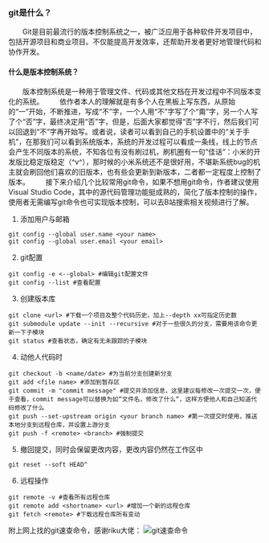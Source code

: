 ### git是什么？
&emsp;&emsp;Git是目前最流行的版本控制系统之一，被广泛应用于各种软件开发项目中，包括开源项目和商业项目。不仅能提高开发效率，还帮助开发者更好地管理代码和协作开发。
#### 什么是版本控制系统？
&emsp;&emsp;版本控制系统是一种用于管理文件、代码或其他文档在开发过程中不同版本变化的系统。
&emsp;&emsp;依作者本人的理解就是有多个人在黑板上写东西，从原始的“一”开始，不断推进，写成“不”字，一个人用“不”字写了个“甭”字，另一个人写了个“否”字，最终决定用“否”字，但是，后面大家都觉得“否”字不行，然后我们可以回退到“不”字再开始写。或者说，读者可以看到自己的手机设置中的“关于手机”，在那我们可以看到系统版本，系统的开发过程可以看成一条线，线上的节点会产生不同版本的系统，不知各位有没有刷过机，刷机圈有一句“佳话”：小米的开发版比稳定版稳定（^v^），那时候的小米系统还不是很好用，不堪新系统bug的机主就会刷回他们喜欢的旧版本，也有些会更新到新版本，二者都一定程度上控制了版本。
&emsp;&emsp;接下来介绍几个比较常用git命令，如果不想用git命令，作者建议使用Visual Studio Code，其中的源代码管理功能挺成熟的，简化了版本控制的操作，使用者无需编写git命令也可实现版本控制，可以去B站搜索相关视频进行了解。
1. 添加用户与邮箱
```git
git config --global user.name <your name>
git config --global user.email <your email>
```
2. git配置
```git
git config -e <--global> #编辑git配置文件
git config --list #查看配置
```
3. 创建版本库
```git
git clone <url> #下载一个项目及整个代码历史，加上--depth xx可指定历史数
git submodule update --init --recursive #对于一些很久的分支，需要用该命令更新一下子模块
git status #查看状态，确定有无未跟踪的子模块
```
4. 动他人代码时
```git
git checkout -b <name/date> #为当前分支创建新分支
git add <file name> #添加到暂存区
git commit -m "commit message" #提交并添加信息，这里建议每修改一次提交一次，便于查看，commit message可以替换为如“文件名，修改了什么“，这样方便他人和自己知道代码修改了什么
git push --set-upstream origin <your branch name> #第一次提交时使用，推送本地分支到远程仓库，并设置上游分支
git push -f <remote> <branch> #强制提交
```
5. 撤回提交，同时会保留更改内容，更改内容仍然在工作区中
```git
git reset --soft HEAD^
```
6. 远程操作
```git
git remote -v #查看所有远程仓库
git remote add <shortname> <url> #增加一个新的远程仓库
git fetch <remote> #下载远程仓库所有变动
```
附上网上找的git速查命令，感谢riku大佬：
![git速查命令](https://i.postimg.cc/t40nRfpt/22636a8352a76b978394710aeee45de.jpg)